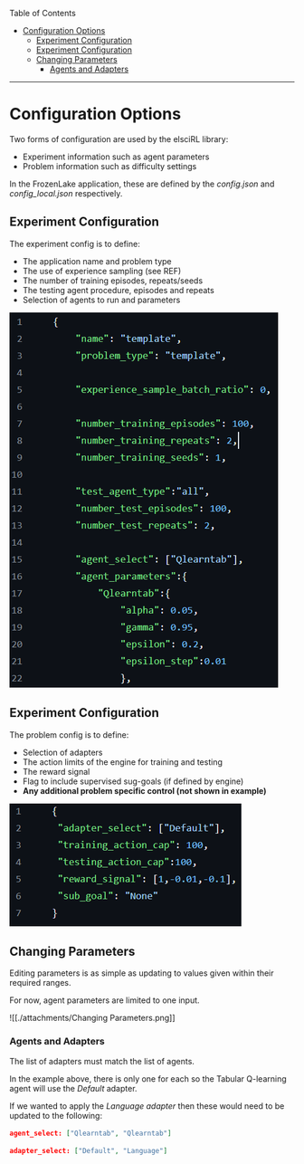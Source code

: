 Table of Contents

- [Configuration Options](<#configuration-options>)
	- [Experiment Configuration](<#experiment-configuration>)
	- [Experiment Configuration](<#experiment-configuration>)
	- [Changing Parameters](<#changing-parameters>)
		- [Agents and Adapters](<#agents-and-adapters>)

---
# Configuration Options

Two forms of configuration are used by the elsciRL library:
- Experiment information such as agent parameters
- Problem information such as difficulty settings

In the FrozenLake application, these are defined by the *config.json* and *config_local.json* respectively.

## Experiment Configuration

The experiment config is to define:
- The application name and problem type
- The use of experience sampling (see REF)
- The number of training episodes, repeats/seeds
- The testing agent procedure, episodes and repeats
- Selection of agents to run and parameters

![Experiment Config](<./attachments/Experiment Config.png>)

## Experiment Configuration

The problem config is to define:
- Selection of adapters
- The action limits of the engine for training and testing
- The reward signal
- Flag to include supervised sug-goals (if defined by engine)
- **Any additional problem specific control (not shown in example)**

![Problem Config](<./attachments/Problem Config.png>)

## Changing Parameters

Editing parameters is as simple as updating to values given within their required ranges. 

For now, agent parameters are limited to one input.

![[./attachments/Changing Parameters.png]]

### Agents and Adapters

The list of adapters must match the list of agents. 

In the example above, there is only one for each so the Tabular Q-learning agent will use the *Default* adapter. 

If we wanted to apply the *Language adapter* then these would need to be updated to the following:

```json title:config.json
agent_select: ["Qlearntab", "Qlearntab"]
```

```json title:config_local.json
adapter_select: ["Default", "Language"]
```

